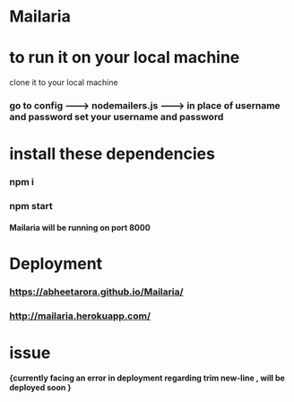 # Mailaria
# to run it on your local machine
clone it to your local machine
### go to config ---> nodemailers.js ---> in place of username and password set your username and password  
# install these dependencies
### npm i   
### npm start
#### Mailaria will be running on port 8000
#  Deployment
### https://abheetarora.github.io/Mailaria/

### http://mailaria.herokuapp.com/
# issue
#### {currently facing an error in deployment regarding trim new-line , will be deployed soon }

